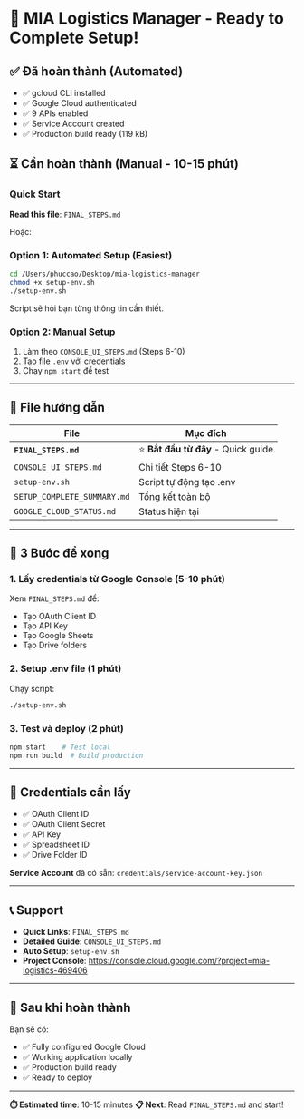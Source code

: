 # 🚀 MIA Logistics Manager - Ready to Complete Setup!

## ✅ Đã hoàn thành (Automated)

- ✅ gcloud CLI installed
- ✅ Google Cloud authenticated
- ✅ 9 APIs enabled
- ✅ Service Account created
- ✅ Production build ready (119 kB)

## ⏳ Cần hoàn thành (Manual - 10-15 phút)

### Quick Start

**Read this file**: `FINAL_STEPS.md`

Hoặc:

### Option 1: Automated Setup (Easiest)

```bash
cd /Users/phuccao/Desktop/mia-logistics-manager
chmod +x setup-env.sh
./setup-env.sh
```

Script sẽ hỏi bạn từng thông tin cần thiết.

### Option 2: Manual Setup

1. Làm theo `CONSOLE_UI_STEPS.md` (Steps 6-10)
2. Tạo file `.env` với credentials
3. Chạy `npm start` để test

---

## 📄 File hướng dẫn

| File | Mục đích |
|------|----------|
| **`FINAL_STEPS.md`** | ⭐ **Bắt đầu từ đây** - Quick guide |
| `CONSOLE_UI_STEPS.md` | Chi tiết Steps 6-10 |
| `setup-env.sh` | Script tự động tạo .env |
| `SETUP_COMPLETE_SUMMARY.md` | Tổng kết toàn bộ |
| `GOOGLE_CLOUD_STATUS.md` | Status hiện tại |

---

## 🎯 3 Bước để xong

### 1. Lấy credentials từ Google Console (5-10 phút)

Xem `FINAL_STEPS.md` để:
- Tạo OAuth Client ID
- Tạo API Key
- Tạo Google Sheets
- Tạo Drive folders

### 2. Setup .env file (1 phút)

Chạy script:
```bash
./setup-env.sh
```

### 3. Test và deploy (2 phút)

```bash
npm start    # Test local
npm run build  # Build production
```

---

## 🔑 Credentials cần lấy

- ✅ OAuth Client ID
- ✅ OAuth Client Secret
- ✅ API Key
- ✅ Spreadsheet ID
- ✅ Drive Folder ID

**Service Account** đã có sẵn: `credentials/service-account-key.json`

---

## 📞 Support

- **Quick Links**: `FINAL_STEPS.md`
- **Detailed Guide**: `CONSOLE_UI_STEPS.md`
- **Auto Setup**: `setup-env.sh`
- **Project Console**: https://console.cloud.google.com/?project=mia-logistics-469406

---

## 🎉 Sau khi hoàn thành

Bạn sẽ có:
- ✅ Fully configured Google Cloud
- ✅ Working application locally
- ✅ Production build ready
- ✅ Ready to deploy

---

**⏱️ Estimated time**: 10-15 minutes
**📋 Next**: Read `FINAL_STEPS.md` and start!
